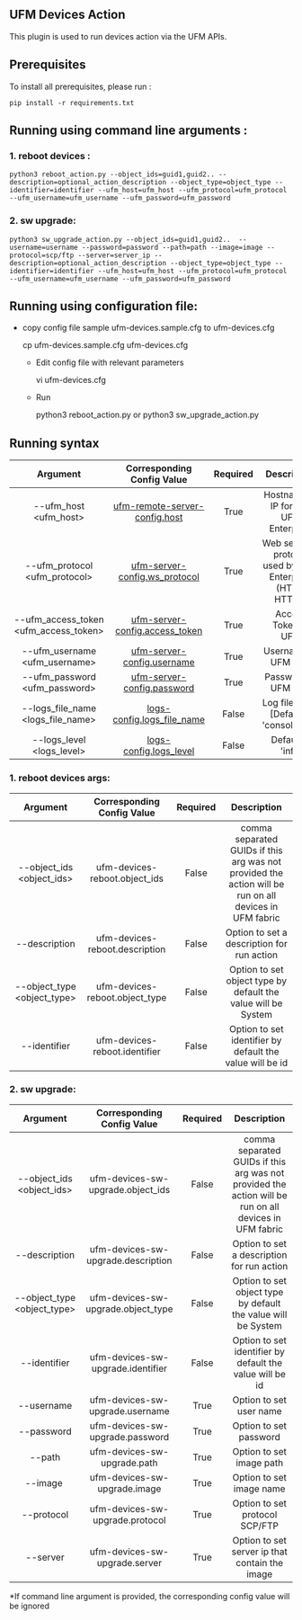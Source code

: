 UFM Devices Action
--------------------------------------------------------


This plugin is used to run devices action via the UFM APIs.


Prerequisites
--------------------------------------------------------

To install all prerequisites, please run :

    pip install -r requirements.txt


Running using command line arguments :
--------------------------------------------------------
### 1. reboot devices :

    python3 reboot_action.py --object_ids=guid1,guid2.. --description=optional_action_description --object_type=object_type --identifier=identifier --ufm_host=ufm_host --ufm_protocol=ufm_protocol --ufm_username=ufm_username --ufm_password=ufm_password

### 2. sw upgrade:

    python3 sw_upgrade_action.py --object_ids=guid1,guid2..  --username=username --password=password --path=path --image=image --protocol=scp/ftp --server=server_ip --description=optional_action_description --object_type=object_type --identifier=identifier --ufm_host=ufm_host --ufm_protocol=ufm_protocol --ufm_username=ufm_username --ufm_password=ufm_password


Running using configuration file:
--------------------------------------------------------
- copy config file sample ufm-devices.sample.cfg to ufm-devices.cfg


    cp ufm-devices.sample.cfg ufm-devices.cfg

  - Edit config file with relevant parameters


    vi ufm-devices.cfg

  - Run


    python3 reboot_action.py or python3 sw_upgrade_action.py


 Running syntax
--------------------------------------------------------

| Argument | Corresponding Config Value | Required | Description |
| :---: | :---: |:---: |:---: |
| --ufm_host <ufm_host> | [ufm-remote-server-config.host](../conf/ufm-devices.sample.cfg#L2) | True | Hostname or IP for The UFM Enterprise
| --ufm_protocol <ufm_protocol> | [ufm-server-config.ws_protocol](../conf/ufm-devices.sample.cfg#L4) | True | Web services protocol used by UFM Enterprise (HTTP, HTTPS)
| --ufm_access_token <ufm_access_token> | [ufm-server-config.access_token](../conf/ufm-devices.sample.cfg#L5) | True | Access Token of UFM
| --ufm_username <ufm_username> | [ufm-server-config.username](../conf/ufm-devices.sample.cfg#L6) | True | Username of UFM user
| --ufm_password <ufm_password> | [ufm-server-config.password](../conf/ufm-devices.sample.cfg#L7) | True | Password of UFM user
| --logs_file_name <logs_file_name> | [logs-config.logs_file_name](../conf/ufm-devices.sample.cfg#L11) | False | Log file name [Default = 'console.log']
| --logs_level <logs_level> | [logs-config.logs_level](../conf/ufm-devices.sample.cfg#L14) | False | Default is 'info'

### 1. reboot devices args:
| Argument | Corresponding Config Value | Required | Description |
| :---: | :---: |:---: |:---: |
| --object_ids <object_ids> | ufm-devices-reboot.object_ids | False | comma separated GUIDs if this arg was not provided the action will be run on all devices in UFM fabric
| --description <description> | ufm-devices-reboot.description | False | Option to set a description for run action
| --object_type <object_type> | ufm-devices-reboot.object_type| False | Option to set object type by default the value will be System
| --identifier <identifier> | ufm-devices-reboot.identifier| False | Option to set identifier by default the value will be id

### 2. sw upgrade:
| Argument | Corresponding Config Value | Required | Description |
| :---: | :---: |:---: |:---: |
| --object_ids <object_ids> | ufm-devices-sw-upgrade.object_ids | False | comma separated GUIDs if this arg was not provided the action will be run on all devices in UFM fabric
| --description <description> | ufm-devices-sw-upgrade.description | False | Option to set a description for run action
| --object_type <object_type> | ufm-devices-sw-upgrade.object_type| False | Option to set object type by default the value will be System
| --identifier <identifier> | ufm-devices-sw-upgrade.identifier| False | Option to set identifier by default the value will be id
| --username <username> | ufm-devices-sw-upgrade.username| True | Option to set user name
| --password <password> | ufm-devices-sw-upgrade.password| True | Option to set password
| --path <path> | ufm-devices-sw-upgrade.path| True | Option to set image path
| --image <image> | ufm-devices-sw-upgrade.image| True | Option to set image name
| --protocol <protocol> | ufm-devices-sw-upgrade.protocol| True | Option to set protocol SCP/FTP
| --server <server> | ufm-devices-sw-upgrade.server| True | Option to set server ip that contain the image

*If command line argument is provided, the corresponding config value will be ignored

